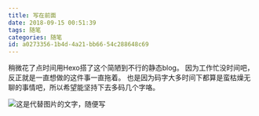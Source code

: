 ```yaml
---
title: 写在前面
date: 2018-09-15 00:51:39
tags: 随笔
categories: 随笔
id: a0273356-1b4d-4a21-bb66-54c288648c69
---
```


稍微花了点时间用Hexo搭了这个简陋到不行的静态blog。 因为工作忙没时间吧，反正就是一直想做的这件事一直拖着。 也是因为码字大多时间下都算是蛮枯燥无聊的事情吧，所以希望能坚持下去多码几个字咯。

![这是代替图片的文字，随便写](wallhaven.png)